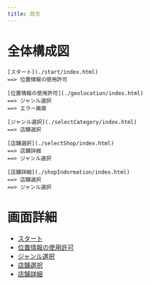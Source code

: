 ```yaml
---
title: 目次
---
```


# 全体構成図

```uiflows
[スタート](./start/index.html)
==> 位置情報の使用許可

[位置情報の使用許可](./geolocation/index.html)
==> ジャンル選択
==> エラー画面

[ジャンル選択](./selectCategory/index.html)
==> 店舗選択

[店舗選択](./selectShop/index.html)
==> 店舗詳細
==> ジャンル選択

[店舗詳細](./shopIndormation/index.html)
==> 店舗選択
==> ジャンル選択
```

# 画面詳細

- [スタート](./start/index.html)
- [位置情報の使用許可](./geolocation/index.html)
- [ジャンル選択](./selectCategory/index.html)
- [店舗選択](./selectShop/index.html)
- [店舗詳細](./shopIndormation/index.html)

